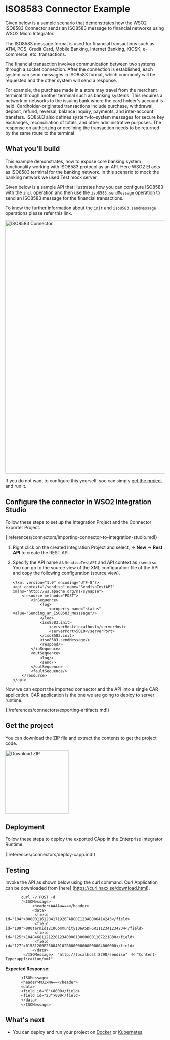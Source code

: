 # ISO8583 Connector Example

Given below is a sample scenario that demonstrates how the WSO2 ISO8583 Connector sends an ISO8583 message to financial networks using WSO2 Micro Integrator.

The ISO8583 message format is used for financial transactions such as ATM, POS, Credit Card, Mobile Banking, Internet Banking, KIOSK, e-commerce, etc. transactions.

The financial transaction involves communication between two systems through a socket connection. After the connection is established, each system can send messages in ISO8583 format, which commonly will be requested and the other system will send a response. 

For example, the purchase made in a store may travel from the merchant terminal through another terminal such as banking systems. This requires a network or networks to the issuing bank where the card holder's account is held.
Cardholder-originated transactions include purchase, withdrawal, deposit, refund, reversal, balance inquiry, payments, and inter-account transfers. ISO8583 also defines system-to-system messages for secure key exchanges, reconciliation of totals, and other administrative purposes. The response on authorizing or declining the transaction needs to be returned by the same route to the terminal

## What you'll build

This example demonstrates, how to expose core banking system functionality working with ISO8583 protocol as an API. Here WSO2 EI acts as ISO8583 terminal for the banking network. In this scenario to mock the banking network we used Test mock server.

Given below is a sample API that illustrates how you can configure ISO8583 with the `init` operation and then use the `iso8583.sendMessage` operation to send an ISO8583 message for the financial transactions.

To know the further information about the  `init` and `iso8583.sendMessage` operations please refer this link.

<img src="../../../../assets/img/connectors/ISO8583-connector.png" title="ISO8583 Connector" width="800" alt="ISO8583 Connector"/>

If you do not want to configure this yourself, you can simply [get the project](#get-the-project) and run it.

## Configure the connector in WSO2 Integration Studio

Follow these steps to set up the Integration Project and the Connector Exporter Project.

{!references/connectors/importing-connector-to-integration-studio.md!}

1. Right click on the created Integration Project and select, -> **New** -> **Rest API** to create the REST API.

2. Specify the API name as `SendisoTestAPI` and API context as `/sendiso`. You can go to the source view of the XML configuration file of the API and copy the following configuration (source view).

   ```
   <?xml version="1.0" encoding="UTF-8"?>
   <api context="/sendiso" name="SendisoTestAPI" xmlns="http://ws.apache.org/ns/synapse">
       <resource methods="POST">
           <inSequence>
               <log>
                   <property name="status" value="Sending_an_ISO8583_Messsage"/>
               </log>
               <iso8583.init>
                   <serverHost>localhost</serverHost>
                   <serverPort>5010</serverPort>
               </iso8583.init>
               <iso8583.sendMessage/>
               <respond/>
           </inSequence>
           <outSequence>
               <log/>
               <send/>
           </outSequence>
           <faultSequence/>
       </resource>
   </api>
   ```
Now we can export the imported connector and the API into a single CAR application. CAR application is the one we are going to deploy to server runtime. 
   
{!/references/connectors/exporting-artifacts.md!}

## Get the project

You can download the ZIP file and extract the contents to get the project code.

<a href="../../../../assets/attach/connectors/iso8583-connector.zip">
    <img src="../../../../assets/img/connectors/download-zip.png" width="200" alt="Download ZIP">
</a>

## Deployment

Follow these steps to deploy the exported CApp in the Enterprise Integrator Runtime. 

{!references/connectors/deploy-capp.md!}
    
## Testing

Invoke the API as shown below using the curl command. Curl Application can be downloaded from [here] (https://curl.haxx.se/download.html).
      
   ```
          curl -v POST -d 
          '<ISOMessage>
               <header>AAAAaw==</header>
               <data>
                <field id="104">000001161204171926FABCDE123ABD06414243</field>
                <field id="109">000termid1210Community106A5DFGR1112341234234</field>
                <field id="125">1048468112122012340000100000001107221800</field>
                <field id="127">01581200F230040102B000000000000004000000</field>
               </data>
           </ISOMessage>' "http://localhost:8290/sendiso" -H "Content-Type:application/xml"
   ```        
**Expected Response**:
   
   ```
          <ISOMessage>
          <header>MDIxMA==</header>
          <data>
          <field id="0">8000</field>
          <field id="23">000</field>
          </data>
          </ISOMessage>  
   ```                           
## What's next

* You can deploy and run your project on [Docker](../../../setup/installation/run_in_docker.md) or [Kubernetes](../../../setup/installation/run_in_kubernetes.md).